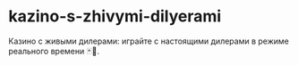 # kazino-s-zhivymi-dilyerami
Казино с живыми дилерами: играйте с настоящими дилерами в режиме реального времени 🃏🎥.
